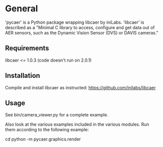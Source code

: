 # General
'pycaer' is a Python package wrapping libcaer by iniLabs. 'libcaer' is described as a "Minimal C library to access,
configure and get data out of AER sensors, such as the Dynamic Vision Sensor (DVS) or DAVIS cameras."

## Requirements
libcaer <= 1.0.3 (code doesn't run on 2.0.1)

## Installation
Compile and install libcaer as instructed:
https://github.com/inilabs/libcaer

## Usage
See bin/camera_viewer.py for a complete example.

Also look at the various examples included in the various modules.
Run them according to the following example:

cd <repository main>
python -m pycaer.graphics.render
